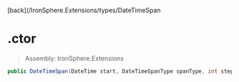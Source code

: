 ﻿

[back](/IronSphere.Extensions/types/DateTimeSpan

# .ctor

> Assembly: IronSphere.Extensions

```csharp
public DateTimeSpan(DateTime start, DateTimeSpanType spanType, int step)
```



 
